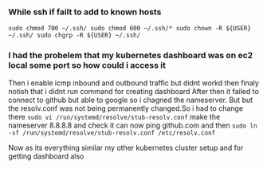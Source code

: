### While ssh if failt to add to known hosts 
`sudo chmod 700 ~/.ssh/
sudo chmod 600 ~/.ssh/*
sudo chown -R ${USER} ~/.ssh/
sudo chgrp -R ${USER} ~/.ssh/`


### I had the probelem that my kubernetes dashboard was on ec2 local some port so how could i access it

Then i enable icmp inbound and outbound traffic but didnt workd then finaly notish that i didnt run command for creating dashboard
After then it failed to connect to github but able to google so i chagned the nameserver.
But but the resolv.conf was not being permanently changed.So i had to change there
`sudo vi /run/systemd/resolve/stub-resolv.conf`
make the nameserver 8.8.8.8 and check it can now ping github.com
and then
`sudo ln -sf /run/systemd/resolve/stub-resolv.conf /etc/resolv.conf`

Now as its everything similar my other kubernetes cluster setup and for getting dashboard also